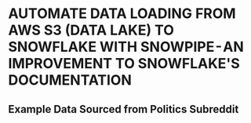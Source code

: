 # AUTOMATE DATA LOADING FROM AWS S3 (DATA LAKE) TO SNOWFLAKE WITH SNOWPIPE - AN IMPROVEMENT TO SNOWFLAKE'S DOCUMENTATION

## Example Data Sourced from Politics Subreddit 
